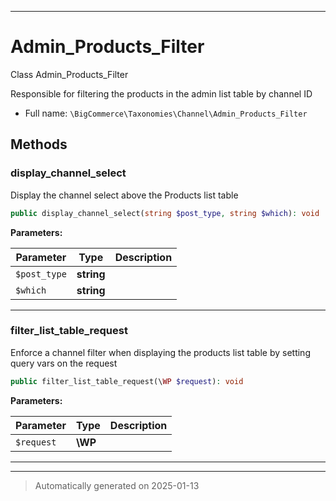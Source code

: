 ***

# Admin_Products_Filter

Class Admin_Products_Filter

Responsible for filtering the products in the admin list table by channel ID

* Full name: `\BigCommerce\Taxonomies\Channel\Admin_Products_Filter`




## Methods


### display_channel_select

Display the channel select above the Products list table

```php
public display_channel_select(string $post_type, string $which): void
```








**Parameters:**

| Parameter | Type | Description |
|-----------|------|-------------|
| `$post_type` | **string** |  |
| `$which` | **string** |  |





***

### filter_list_table_request

Enforce a channel filter when displaying the products list table
by setting query vars on the request

```php
public filter_list_table_request(\WP $request): void
```








**Parameters:**

| Parameter | Type | Description |
|-----------|------|-------------|
| `$request` | **\WP** |  |





***


***
> Automatically generated on 2025-01-13
